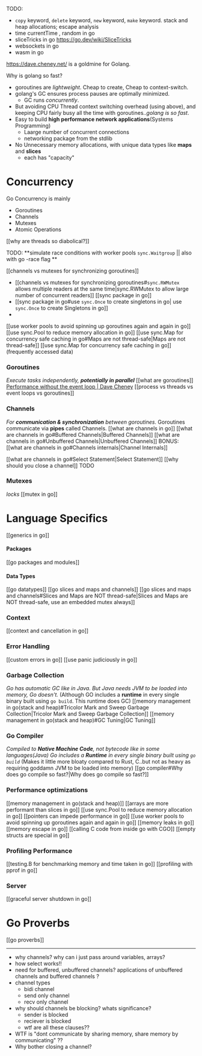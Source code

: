 TODO:
- `copy` keyword, `delete` keyword, `new` keyword, `make` keyword. stack and heap allocations; escape analysis
- time currentTime , random in go
- sliceTricks in go https://go.dev/wiki/SliceTricks
- websockets in go
- wasm in go

https://dave.cheney.net/ is a goldmine for Golang.

Why is golang so fast?
- goroutines are _lightweight_. Cheap to create, Cheap to context-switch.
- golang's GC ensures process pauses are optimally minimized.
	- GC runs _concurrently_.
- But avoiding CPU Thread context switching overhead (using above), and keeping CPU fairly busy all the time with goroutines.._golang is so fast_.
- Easy to build **high performance network applications**(Systems Programming)
	- Laarge number of concurrent connections
	- networking package from the stdlib
- No Unnecessary memory allocations, with unique data types like **maps** and **slices** 
	- each has "capacity"


# Concurrency
Go Concurrency is mainly
- Goroutines
- Channels
- Mutexes
- Atomic Operations

[[why are threads so diabolical?]]

TODO: **simulate race conditions with worker pools `sync.Waitgroup` || also with go -race flag **

[[channels vs mutexes for synchronizing goroutines]]
- [[channels vs mutexes for synchronizing goroutines#`sync.RWMutex` allows multiple readers at the same time|sync.RWMutex to allow large number of concurrent readers]]
[[sync package in go]]
- [[sync package in go#use `sync.Once` to create singletons in go| use `sync.Once` to create Singletons in go]]
- 
[[use worker pools to avoid spinning up goroutines again and again in go]]
[[use sync.Pool to reduce memory allocation in go]]
[[use sync.Map for concurrency safe caching in go#Maps are not thread-safe|Maps are not thread-safe]] 
[[use sync.Map for concurrency safe caching in go]] (frequently accessed data)
### Goroutines
_Execute tasks independently, **potentially in parallel**_
[[what are goroutines]]
[Performance without the event loop | Dave Cheney](https://dave.cheney.net/2015/08/08/performance-without-the-event-loop)
[[process vs threads vs event loops vs goroutines]]

### Channels
_For **communication & synchronization** between goroutines._
Goroutines communicate via **pipes** called Channels.
[[what are channels in go]]
[[what are channels in go#Buffered Channels|Buffered Channels]]
[[what are channels in go#Unbuffered Channels|Unbuffered Channels]]
BONUS: [[what are channels in go#Channels internals|Channel Internals]]



[[what are channels in go#Select Statement|Select Statement]]
[[why should you close a channel]] TODO


###  Mutexes
_locks_
[[mutex in go]]


# Language Specifics
[[generics in go]]

#### Packages
[[go packages and modules]]

#### Data Types
[[go datatypes]]
[[go slices and maps and channels]]
[[go slices and maps and channels#Slices and Maps are NOT thread-safe|Slices and Maps are NOT thread-safe, use an embedded mutex always]]




### Context
[[context and cancellation in go]]
### Error Handling
[[custom errors in go]]
[[use panic judiciously in go]]

### Garbage Collection
_Go has automatic GC like in Java. But Java needs JVM to be loaded into memory, Go doesn't._ (Although GO includes a **runtime** in every single binary built using `go build`. This runtime does GC)
[[memory management in go(stack and heap)#Tricolor Mark and Sweep Garbage Collection|Tricolor Mark and Sweep Garbage Collection]]
[[memory management in go(stack and heap)#GC Tuning|GC Tuning]]


### Go Compiler
_Compiled to **Native Machine Code**, not bytecode like in some languages(Java)_
_Go includes a **Runtime** in every single binary built using `go build`_ (Makes it little more bloaty compared to Rust, C..but not as heavy as requiring goddamn JVM to be loaded into memory)
[[go compiler#Why does go compile so fast?|Why does go compile so fast?]]


### Performance optimizations
[[memory management in go(stack and heap)]]
[[arrays are more performant than slices in go]]
[[use sync.Pool to reduce memory allocation in go]]
[[pointers can impede performance in go]]
[[use worker pools to avoid spinning up goroutines again and again in go]]
[[memory leaks in go]]
[[memory escape in go]]
[[calling C code from inside go with CGO]]
[[empty structs are special in go]]
### Profiling Performance
[[testing.B for benchmarking memory and time taken in go]]
[[profiling with pprof in go]]


### Server
[[graceful server shutdown in go]]


# Go Proverbs
[[go proverbs]]

---
- why channels? why can i just pass around variables, arrays?
- how select works!!
- need for buffered, unbuffered channels? applications of unbuffered channels and buffered channels ?
- channel types
	- bidi channel
	- send only channel
	- recv only channel
- why should channels be blocking? whats significance?
	- sender is blocked
	- reciever is blocked 
	- wtf are all these clauses??
- WTF is "dont communicate by sharing memory, share memory by communicating" ??
- Why bother closing a channel?
